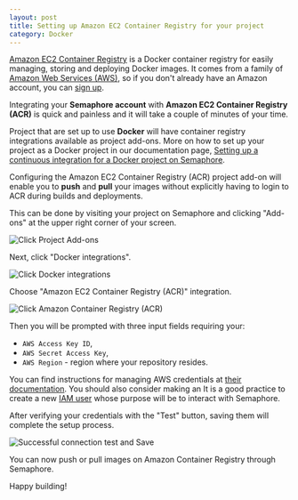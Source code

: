 ```yaml
---
layout: post
title: Setting up Amazon EC2 Container Registry for your project
category: Docker
---
```


[Amazon EC2 Container Registry](https://aws.amazon.com/ecr/) is a Docker
container registry for easily managing, storing and deploying Docker images.
It comes from a family of [Amazon Web Services (AWS)](https://aws.amazon.com/),
so if you don't already have an Amazon account, you can
[sign up](https://portal.aws.amazon.com/gp/aws/developer/registration/index.html).

Integrating your **Semaphore account** with **Amazon EC2 Container Registry
(ACR)** is quick and painless and it will take a couple of minutes of your
time.

Project that are set up to use **Docker** will have container registry
integrations available as project add-ons. More on how to set up your project
as a Docker project in our documentation page,
[Setting up a continuous integration for a Docker project on Semaphore](/docs/docker/setting-up-continuous-integration-for-docker-project.html).

Configuring the Amazon EC2 Container Registry (ACR) project add-on will enable
you to **push** and **pull** your images without explicitly having to login to
ACR during builds and deployments.

This can be done by visiting your project on Semaphore and clicking "Add-ons"
at the upper right corner of your screen.

<img src="" class="img-responsive img-bordered" alt="Click Project Add-ons">

Next, click "Docker integrations".

<img src="" class="img-responsive img-bordered" alt="Click Docker integrations">

Choose "Amazon EC2 Container Registry (ACR)" integration.

<img src="" class="img-responsive img-bordered" alt="Click Amazon Container Registry (ACR)">

Then you will be prompted with three input fields requiring
your:

  - `AWS Access Key ID`,
  - `AWS Secret Access Key`,
  - `AWS Region` - region where your repository resides.

You can find instructions for managing AWS credentials at
[their documentation](http://docs.aws.amazon.com/general/latest/gr/managing-aws-access-keys.html).
You should also consider making an
It is a good practice to create a new [IAM user](http://docs.aws.amazon.com/IAM/latest/UserGuide/id_users_create.html)
whose purpose will be to interact with Semaphore.

After verifying your credentials with the "Test" button, saving them will
complete the setup process.

<img src="" class="img-responsive img-bordered" alt="Successful connection test and Save">

You can now push or pull images on Amazon Container Registry through Semaphore.

Happy building!
